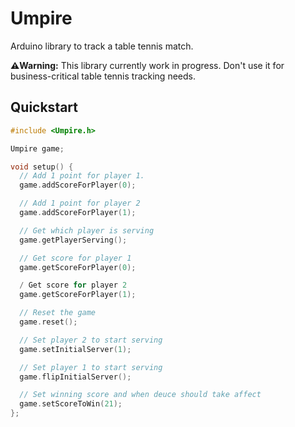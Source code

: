 # Umpire
Arduino library to track a table tennis match.

**⚠️Warning:** This library currently work in progress. Don't use it for business-critical table tennis tracking needs.

## Quickstart

```c++
#include <Umpire.h>

Umpire game;

void setup() {
  // Add 1 point for player 1.
  game.addScoreForPlayer(0);

  // Add 1 point for player 2
  game.addScoreForPlayer(1);

  // Get which player is serving
  game.getPlayerServing();

  // Get score for player 1
  game.getScoreForPlayer(0);

  / Get score for player 2
  game.getScoreForPlayer(1);

  // Reset the game
  game.reset();

  // Set player 2 to start serving
  game.setInitialServer(1);

  // Set player 1 to start serving
  game.flipInitialServer();

  // Set winning score and when deuce should take affect
  game.setScoreToWin(21);
};

```
